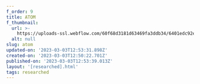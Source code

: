 ```yaml
---
f_order: 9
title: ATOM
f_thumbnail:
  url: >-
    https://uploads-ssl.webflow.com/60f68d3181d63469fa3ddb34/6401edc92ecfa91e5d959492_icon-atom.svg
  alt: null
slug: atom
updated-on: '2023-03-03T12:53:31.898Z'
created-on: '2023-03-03T12:50:22.701Z'
published-on: '2023-03-03T12:53:39.013Z'
layout: '[researched].html'
tags: researched
---
```



